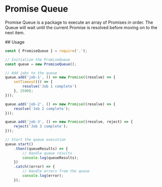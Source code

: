 # Promise Queue

Promise Queue is a package to execute an array of Promises in order. The Queue will wait until the current Promise is resolved before moving on to the next item.

## Usage

```javascript
const { PromiseQueue } = require('.');

// Initialize the PromiseQueue
const queue = new PromiseQueue();

// Add jobs to the queue
queue.add('job-1', () => new Promise((resolve) => {
    setTimeout(() => {
        resolve('Job 1 complete')
    }, 2500);
}));

queue.add('job-2', () => new Promise((resolve) => {
    resolve('Job 2 complete');
}));

queue.add('job-3', () => new Promise((resolve, reject) => {
    reject('Job 3 complete');
}));

// Start the queue execution
queue.start()
    .then((queueResults) => {
        // Handle queue results
        console.log(queueResults);
    })
    .catch((error) => {
        // Handle errors from the queue
        console.log(error);
    });
```
